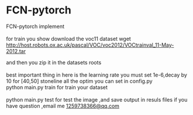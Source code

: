 # FCN-pytorch
FCN-pytorch implement<br>  
for train you show download the voc11 dataset  wget http://host.robots.ox.ac.uk/pascal/VOC/voc2012/VOCtrainval_11-May-2012.tar
 
and then you zip it in the datasets roots<br>  
best important thing in here is the learning rate you must set 1e-6,decay by 10 for [40,50] stoneline 
all the optim you can set in config.py<br> 
python main.py train for train your dataset<br>  
python main.py test for test the image ,and save output in resuls files
if you have question ,email me 1259738366@qq.com<br>  
